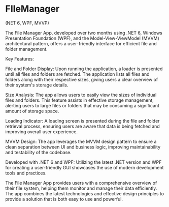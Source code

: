 # FIleManager
 (NET 6, WPF, MVVP) 

 The File Manager App, developed over two months using .NET 6, Windows Presentation Foundation (WPF), and the Model-View-ViewModel (MVVM) architectural pattern, offers a user-friendly interface for efficient file and folder management.

Key Features:

File and Folder Display: Upon running the application, a loader is presented until all files and folders are fetched. The application lists all files and folders along with their respective sizes, giving users a clear overview of their system's storage details.

Size Analysis: The app allows users to easily view the sizes of individual files and folders. This feature assists in effective storage management, alerting users to large files or folders that may be consuming a significant amount of storage space.

Loading Indicator: A loading screen is presented during the file and folder retrieval process, ensuring users are aware that data is being fetched and improving overall user experience.

MVVM Design: The app leverages the MVVM design pattern to ensure a clean separation between UI and business logic, improving maintainability and testability of the codebase.

Developed with .NET 6 and WPF: Utilizing the latest .NET version and WPF for creating a user-friendly GUI showcases the use of modern development tools and practices.

The File Manager App provides users with a comprehensive overview of their file system, helping them monitor and manage their data efficiently. The app combines the latest technologies and effective design principles to provide a solution that is both easy to use and powerful.
